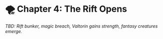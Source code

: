 # 🌪️ Chapter 4: The Rift Opens

*TBD: Rift bunker, magic breach, Valtorin gains strength, fantasy creatures emerge.*